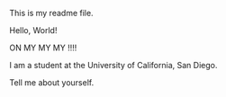 This is my readme file. 

Hello, World!

ON MY MY MY !!!!


I am a student at the University of California, San Diego. 

Tell me about yourself. 
